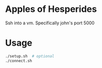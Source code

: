 # Apples of Hesperides

Ssh into a vm.  Specifically john's port 5000

# Usage

```bash
./setup.sh	# optional
./connect.sh
```

